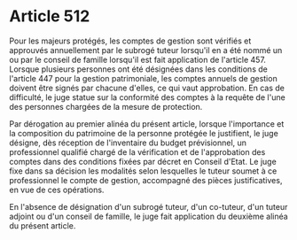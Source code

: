 # Article 512

Pour les majeurs protégés, les comptes de gestion sont vérifiés et approuvés annuellement par le subrogé tuteur lorsqu'il en a été nommé un ou par le conseil de famille lorsqu'il est fait application de l'article 457. Lorsque plusieurs personnes ont été désignées dans les conditions de l'article 447 pour la gestion patrimoniale, les comptes annuels de gestion doivent être signés par chacune d'elles, ce qui vaut approbation. En cas de difficulté, le juge statue sur la conformité des comptes à la requête de l'une des personnes chargées de la mesure de protection.

Par dérogation au premier alinéa du présent article, lorsque l'importance et la composition du patrimoine de la personne protégée le justifient, le juge désigne, dès réception de l'inventaire du budget prévisionnel, un professionnel qualifié chargé de la vérification et de l'approbation des comptes dans des conditions fixées par décret en Conseil d'Etat. Le juge fixe dans sa décision les modalités selon lesquelles le tuteur soumet à ce professionnel le compte de gestion, accompagné des pièces justificatives, en vue de ces opérations.

En l'absence de désignation d'un subrogé tuteur, d'un co-tuteur, d'un tuteur adjoint ou d'un conseil de famille, le juge fait application du deuxième alinéa du présent article.
